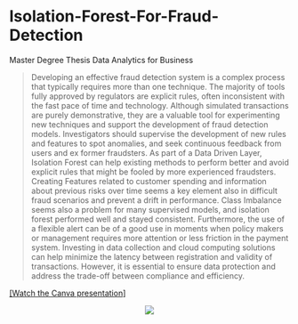 # Isolation-Forest-For-Fraud-Detection
Master Degree Thesis Data Analytics for Business


> Developing an effective fraud detection system is a complex process that
> typically requires more than one technique. The majority of tools fully approved
> by regulators are explicit rules, often inconsistent with the fast pace of time and
> technology. Although simulated transactions are purely demonstrative, they are
> a valuable tool for experimenting new techniques and support the development
> of fraud detection models. Investigators should supervise the development
> of new rules and features to spot anomalies, and seek continuous feedback
> from users and ex former fraudsters. As part of a Data Driven Layer, Isolation
> Forest can help existing methods to perform better and avoid explicit rules that
> might be fooled by more experienced fraudsters. Creating Features related to
> customer spending and information about previous risks over time seems a key
> element also in difficult fraud scenarios and prevent a drift in performance. Class
> Imbalance seems also a problem for many supervised models, and isolation
> forest performed well and stayed consistent. Furthermore, the use of a flexible
> alert can be of a good use in moments when policy makers or management
> requires more attention or less friction in the payment system. Investing in data
> collection and cloud computing solutions can help minimize the latency between
> registration and validity of transactions. However, it is essential to ensure data
> protection and address the trade-off between compliance and efficiency.

[[Watch the Canva presentation]](https://www.canva.com/design/DAFfN4hvlLU/KiUbNj0bft8UXolw-h3BOg/view)

<p align="center">
  <img src="[http://some_place.com/image.png](https://user-images.githubusercontent.com/48164716/230608542-a0d61bcc-d3d5-4c35-82c4-4a30bbadfe60.png)" />
</p>
